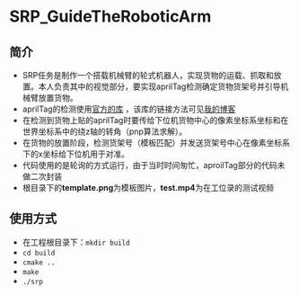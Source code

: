 # SRP_GuideTheRoboticArm
## 简介
- SRP任务是制作一个搭载机械臂的轮式机器人，实现货物的运载、抓取和放置。本人负责其中的视觉部分，要实现aprilTag检测确定货物货架号并引导机械臂放置货物。
- aprilTag的检测使用[官方的库](https://github.com/AprilRobotics/apriltag) ，该库的链接方法可见[我的博客](http://t.csdnimg.cn/SBcZI)
- 在检测到货物上贴的aprilTag时要传给下位机货物中心的像素坐标系坐标和在世界坐标系中的绕z轴的转角（pnp算法求解）。
- 在货物的放置阶段，检测货架号（模板匹配）并发送货架号中心在像素坐标系下的x坐标给下位机用于对准。
- 代码使用的是轮询的方式运行，由于当时时间匆忙，aproilTag部分的代码未做二次封装
- 根目录下的**template.png**为模板图片，**test.mp4**为在工位录的测试视频

## 使用方式
- 在工程根目录下：`mkdir build`
- `cd build`
- `cmake ..`
- `make`
- `./srp`
